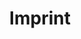 ---
layout: redirect
redirectTarget: 'https://sophiaedulabs.com/impressum'
title: Imprint
include_in_header: false
lang: en
permalink: /imprint
---